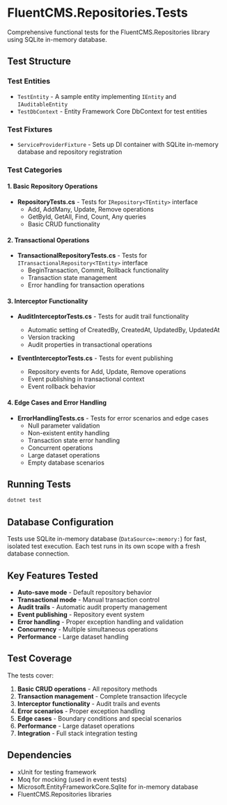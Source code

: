 # FluentCMS.Repositories.Tests

Comprehensive functional tests for the FluentCMS.Repositories library using SQLite in-memory database.

## Test Structure

### Test Entities
- `TestEntity` - A sample entity implementing `IEntity` and `IAuditableEntity`
- `TestDbContext` - Entity Framework Core DbContext for test entities

### Test Fixtures
- `ServiceProviderFixture` - Sets up DI container with SQLite in-memory database and repository registration

### Test Categories

#### 1. Basic Repository Operations
- **RepositoryTests.cs** - Tests for `IRepository<TEntity>` interface
  - Add, AddMany, Update, Remove operations
  - GetById, GetAll, Find, Count, Any queries
  - Basic CRUD functionality

#### 2. Transactional Operations
- **TransactionalRepositoryTests.cs** - Tests for `ITransactionalRepository<TEntity>` interface
  - BeginTransaction, Commit, Rollback functionality
  - Transaction state management
  - Error handling for transaction operations

#### 3. Interceptor Functionality
- **AuditInterceptorTests.cs** - Tests for audit trail functionality
  - Automatic setting of CreatedBy, CreatedAt, UpdatedBy, UpdatedAt
  - Version tracking
  - Audit properties in transactional operations

- **EventInterceptorTests.cs** - Tests for event publishing
  - Repository events for Add, Update, Remove operations
  - Event publishing in transactional context
  - Event rollback behavior

#### 4. Edge Cases and Error Handling
- **ErrorHandlingTests.cs** - Tests for error scenarios and edge cases
  - Null parameter validation
  - Non-existent entity handling
  - Transaction state error handling
  - Concurrent operations
  - Large dataset operations
  - Empty database scenarios

## Running Tests

```bash
dotnet test
```

## Database Configuration

Tests use SQLite in-memory database (`DataSource=:memory:`) for fast, isolated test execution. Each test runs in its own scope with a fresh database connection.

## Key Features Tested

- **Auto-save mode** - Default repository behavior
- **Transactional mode** - Manual transaction control
- **Audit trails** - Automatic audit property management
- **Event publishing** - Repository event system
- **Error handling** - Proper exception handling and validation
- **Concurrency** - Multiple simultaneous operations
- **Performance** - Large dataset handling

## Test Coverage

The tests cover:

1. **Basic CRUD operations** - All repository methods
2. **Transaction management** - Complete transaction lifecycle
3. **Interceptor functionality** - Audit trails and events
4. **Error scenarios** - Proper exception handling
5. **Edge cases** - Boundary conditions and special scenarios
6. **Performance** - Large dataset operations
7. **Integration** - Full stack integration testing

## Dependencies

- xUnit for testing framework
- Moq for mocking (used in event tests)
- Microsoft.EntityFrameworkCore.Sqlite for in-memory database
- FluentCMS.Repositories libraries
